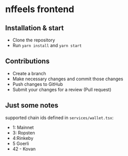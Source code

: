 # nffeels frontend

## Installation & start

- Clone the repository
- Run `yarn install` and `yarn start`

## Contributions

- Create a branch
- Make necessary changes and commit those changes
- Push changes to GitHub
- Submit your changes for a review (Pull request)

## Just some notes

supported chain ids defined in `services/wallet.tsx`:

- 1: Mainnet
- 3: Ropsten
- 4:Rinkeby
- 5 Goerli
- 42 - Kovan
